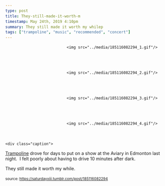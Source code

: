 ```yaml
---
type: post
title: They-still-made-it-worth-m
timestamp: May 24th, 2019 4:10pm
summary: They still made it worth my whilep 
tags: ["trampoline", "music", "recommended", "concert"]
---
```



                               <img src="../media/185116082294_1.gif"/>
                           

                                                                                                                           

                               <img src="../media/185116082294_2.gif"/>
                           

                                                                                                                           

                               <img src="../media/185116082294_3.gif"/>
                           

                                                                                                                           

                               <img src="../media/185116082294_4.gif"/>
                           

                                                                                                                      <div class="caption">
<a href="https://trampolinesounds.bandcamp.com" target="_blank">Trampoline</a> drove for days to put on a show at the Aviary in Edmonton last night.  I felt poorly about having to drive 10 minutes after dark.

They still made it worth my while.
 
                                    
                
                
                
                
                                
<small>source: https://saturdayxiii.tumblr.com/post/185116082294</small>